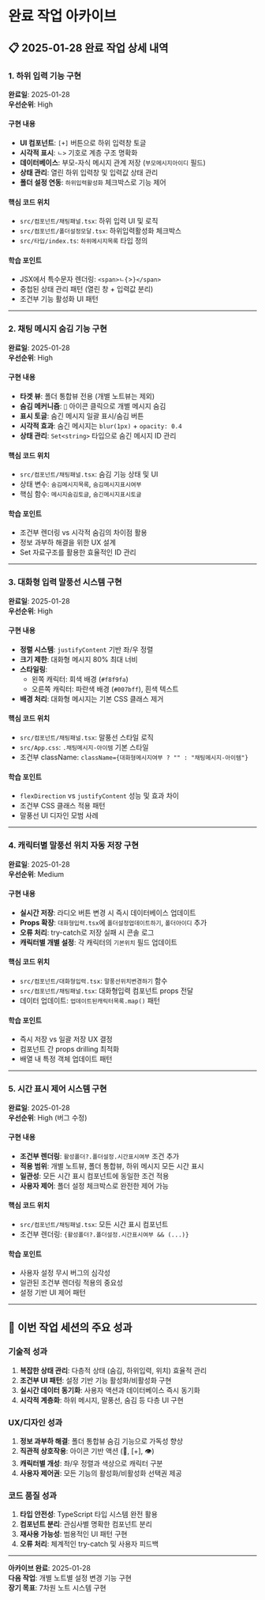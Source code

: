 # 완료 작업 아카이브

## 📋 2025-01-28 완료 작업 상세 내역

### 1. 하위 입력 기능 구현
**완료일**: 2025-01-28  
**우선순위**: High

#### 구현 내용
- **UI 컴포넌트**: `[+]` 버튼으로 하위 입력창 토글
- **시각적 표시**: `ㄴ>` 기호로 계층 구조 명확화
- **데이터베이스**: 부모-자식 메시지 관계 저장 (`부모메시지아이디` 필드)
- **상태 관리**: 열린 하위 입력창 및 입력값 상태 관리
- **폴더 설정 연동**: `하위입력활성화` 체크박스로 기능 제어

#### 핵심 코드 위치
- `src/컴포넌트/채팅패널.tsx`: 하위 입력 UI 및 로직
- `src/컴포넌트/폴더설정모달.tsx`: 하위입력활성화 체크박스
- `src/타입/index.ts`: `하위메시지목록` 타입 정의

#### 학습 포인트
- JSX에서 특수문자 렌더링: `<span>ㄴ{`>`}</span>`
- 중첩된 상태 관리 패턴 (열린 창 + 입력값 분리)
- 조건부 기능 활성화 UI 패턴

---

### 2. 채팅 메시지 숨김 기능 구현
**완료일**: 2025-01-28  
**우선순위**: High

#### 구현 내용
- **타겟 뷰**: 폴더 통합뷰 전용 (개별 노트뷰는 제외)
- **숨김 메커니즘**: `🙈` 아이콘 클릭으로 개별 메시지 숨김
- **표시 토글**: 숨긴 메시지 일괄 표시/숨김 버튼
- **시각적 효과**: 숨긴 메시지는 `blur(1px)` + `opacity: 0.4`
- **상태 관리**: `Set<string>` 타입으로 숨긴 메시지 ID 관리

#### 핵심 코드 위치
- `src/컴포넌트/채팅패널.tsx`: 숨김 기능 상태 및 UI
- 상태 변수: `숨김메시지목록`, `숨김메시지표시여부`
- 핵심 함수: `메시지숨김토글`, `숨긴메시지표시토글`

#### 학습 포인트
- 조건부 렌더링 vs 시각적 숨김의 차이점 활용
- 정보 과부하 해결을 위한 UX 설계
- Set 자료구조를 활용한 효율적인 ID 관리

---

### 3. 대화형 입력 말풍선 시스템 구현
**완료일**: 2025-01-28  
**우선순위**: High

#### 구현 내용
- **정렬 시스템**: `justifyContent` 기반 좌/우 정렬
- **크기 제한**: 대화형 메시지 80% 최대 너비
- **스타일링**: 
  - 왼쪽 캐릭터: 회색 배경 (`#f8f9fa`)
  - 오른쪽 캐릭터: 파란색 배경 (`#007bff`), 흰색 텍스트
- **배경 처리**: 대화형 메시지는 기본 CSS 클래스 제거

#### 핵심 코드 위치
- `src/컴포넌트/채팅패널.tsx`: 말풍선 스타일 로직
- `src/App.css`: `.채팅메시지-아이템` 기본 스타일
- 조건부 className: `className={대화형메시지여부 ? "" : "채팅메시지-아이템"}`

#### 학습 포인트
- `flexDirection` vs `justifyContent` 성능 및 효과 차이
- 조건부 CSS 클래스 적용 패턴
- 말풍선 UI 디자인 모범 사례

---

### 4. 캐릭터별 말풍선 위치 자동 저장 구현
**완료일**: 2025-01-28  
**우선순위**: Medium

#### 구현 내용
- **실시간 저장**: 라디오 버튼 변경 시 즉시 데이터베이스 업데이트
- **Props 확장**: `대화형입력.tsx`에 `폴더설정업데이트하기`, `폴더아이디` 추가
- **오류 처리**: try-catch로 저장 실패 시 콘솔 로그
- **캐릭터별 개별 설정**: 각 캐릭터의 `기본위치` 필드 업데이트

#### 핵심 코드 위치
- `src/컴포넌트/대화형입력.tsx`: `말풍선위치변경하기` 함수
- `src/컴포넌트/채팅패널.tsx`: 대화형입력 컴포넌트 props 전달
- 데이터 업데이트: `업데이트된캐릭터목록.map()` 패턴

#### 학습 포인트
- 즉시 저장 vs 일괄 저장 UX 결정
- 컴포넌트 간 props drilling 최적화
- 배열 내 특정 객체 업데이트 패턴

---

### 5. 시간 표시 제어 시스템 구현
**완료일**: 2025-01-28  
**우선순위**: High (버그 수정)

#### 구현 내용
- **조건부 렌더링**: `활성폴더?.폴더설정.시간표시여부` 조건 추가
- **적용 범위**: 개별 노트뷰, 폴더 통합뷰, 하위 메시지 모든 시간 표시
- **일관성**: 모든 시간 표시 컴포넌트에 동일한 조건 적용
- **사용자 제어**: 폴더 설정 체크박스로 완전한 제어 가능

#### 핵심 코드 위치
- `src/컴포넌트/채팅패널.tsx`: 모든 시간 표시 컴포넌트
- 조건부 렌더링: `{활성폴더?.폴더설정.시간표시여부 && (...)}`

#### 학습 포인트
- 사용자 설정 무시 버그의 심각성
- 일관된 조건부 렌더링 적용의 중요성
- 설정 기반 UI 제어 패턴

---

## 🎯 이번 작업 세션의 주요 성과

### 기술적 성과
1. **복잡한 상태 관리**: 다층적 상태 (숨김, 하위입력, 위치) 효율적 관리
2. **조건부 UI 패턴**: 설정 기반 기능 활성화/비활성화 구현
3. **실시간 데이터 동기화**: 사용자 액션과 데이터베이스 즉시 동기화
4. **시각적 계층화**: 하위 메시지, 말풍선, 숨김 등 다층 UI 구현

### UX/디자인 성과
1. **정보 과부하 해결**: 폴더 통합뷰 숨김 기능으로 가독성 향상
2. **직관적 상호작용**: 아이콘 기반 액션 (🙈, [+], 👁️)
3. **캐릭터별 개성**: 좌/우 정렬과 색상으로 캐릭터 구분
4. **사용자 제어권**: 모든 기능의 활성화/비활성화 선택권 제공

### 코드 품질 성과
1. **타입 안전성**: TypeScript 타입 시스템 완전 활용
2. **컴포넌트 분리**: 관심사별 명확한 컴포넌트 분리
3. **재사용 가능성**: 범용적인 UI 패턴 구현
4. **오류 처리**: 체계적인 try-catch 및 사용자 피드백

---

**아카이브 완료**: 2025-01-28  
**다음 작업**: 개별 노트별 설정 변경 기능 구현  
**장기 목표**: 7차원 노트 시스템 구현